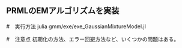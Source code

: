 ## PRMLのEMアルゴリズムを実装


#　実行方法
julia gmm/exe/exe_GaussianMixtureModel.jl

#　注意点
初期化の方法、エラー回避方法など、いくつかの問題はある。
